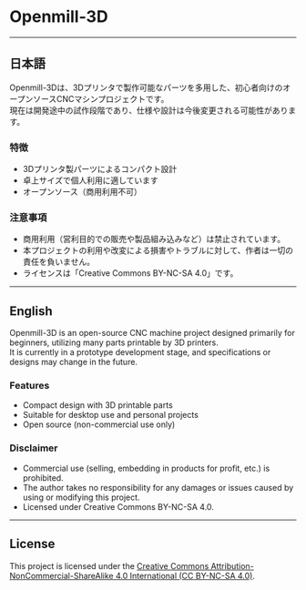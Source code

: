 # Openmill-3D

---

## 日本語

Openmill-3Dは、3Dプリンタで製作可能なパーツを多用した、初心者向けのオープンソースCNCマシンプロジェクトです。  
現在は開発途中の試作段階であり、仕様や設計は今後変更される可能性があります。

### 特徴

- 3Dプリンタ製パーツによるコンパクト設計  
- 卓上サイズで個人利用に適しています  
- オープンソース（商用利用不可）  

### 注意事項

- 商用利用（営利目的での販売や製品組み込みなど）は禁止されています。  
- 本プロジェクトの利用や改変による損害やトラブルに対して、作者は一切の責任を負いません。  
- ライセンスは「Creative Commons BY-NC-SA 4.0」です。

---

## English

Openmill-3D is an open-source CNC machine project designed primarily for beginners, utilizing many parts printable by 3D printers.  
It is currently in a prototype development stage, and specifications or designs may change in the future.

### Features

- Compact design with 3D printable parts  
- Suitable for desktop use and personal projects  
- Open source (non-commercial use only)  

### Disclaimer

- Commercial use (selling, embedding in products for profit, etc.) is prohibited.  
- The author takes no responsibility for any damages or issues caused by using or modifying this project.  
- Licensed under Creative Commons BY-NC-SA 4.0.

---

## License

This project is licensed under the [Creative Commons Attribution-NonCommercial-ShareAlike 4.0 International (CC BY-NC-SA 4.0)](https://creativecommons.org/licenses/by-nc-sa/4.0/).
